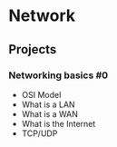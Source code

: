 # Network

## Projects

### Networking basics #0
- OSI Model
- What is a LAN
- What is a WAN
- What is the Internet
- TCP/UDP
